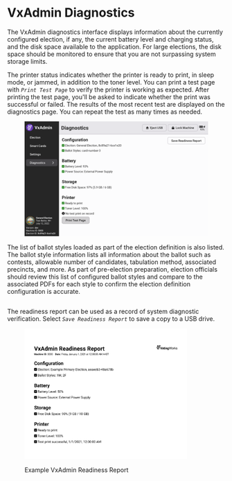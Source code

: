 # VxAdmin Diagnostics

The VxAdmin diagnostics interface displays information about the currently configured election, if any, the current battery level and charging status, and the disk space available to the application. For large elections, the disk space should be monitored to ensure that you are not surpassing system storage limits.&#x20;

The printer status indicates whether the printer is ready to print, in sleep mode, or jammed, in addition to the toner level. You can print a test page with _`Print Test Page`_ to verify the printer is working as expected. After printing the test page, you'll be asked to indicate whether the print was successful or failed. The results of the most recent test are displayed on the diagnostics page. You can repeat the test as many times as needed.

<figure><img src="../.gitbook/assets/diagnostics-screen.png" alt="" width="563"><figcaption></figcaption></figure>

The list of ballot styles loaded as part of the election definition is also listed. The ballot style information lists all information about the ballot such as contests, allowable number of candidates, tabulation method, associated precincts, and more. As part of pre-election preparation, election officials should review this list of configured ballot styles and compare to the associated PDFs for each style to confirm the election definition configuration is accurate.

##

The readiness report can be used as a record of system diagnostic verification.  Select _`Save Readiness Report`_ to save a copy to a USB drive.

<figure><img src="../.gitbook/assets/image (2).png" alt="" width="375"><figcaption><p>Example VxAdmin Readiness Report</p></figcaption></figure>
